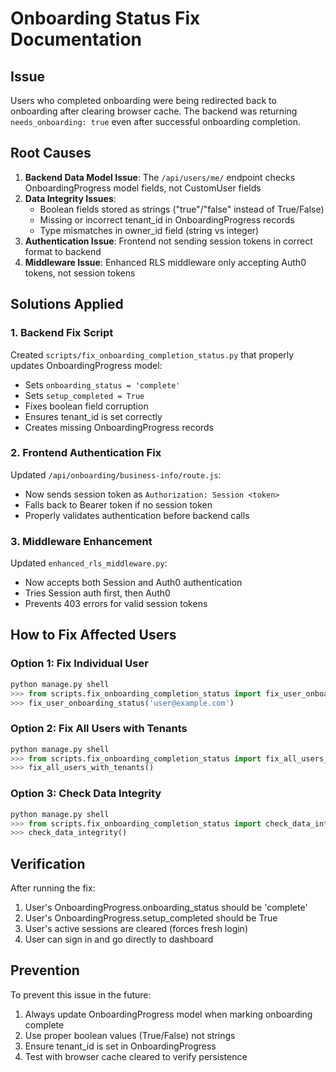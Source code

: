 # Onboarding Status Fix Documentation

## Issue
Users who completed onboarding were being redirected back to onboarding after clearing browser cache. The backend was returning `needs_onboarding: true` even after successful onboarding completion.

## Root Causes

1. **Backend Data Model Issue**: The `/api/users/me/` endpoint checks OnboardingProgress model fields, not CustomUser fields
2. **Data Integrity Issues**:
   - Boolean fields stored as strings ("true"/"false" instead of True/False)
   - Missing or incorrect tenant_id in OnboardingProgress records
   - Type mismatches in owner_id field (string vs integer)
3. **Authentication Issue**: Frontend not sending session tokens in correct format to backend
4. **Middleware Issue**: Enhanced RLS middleware only accepting Auth0 tokens, not session tokens

## Solutions Applied

### 1. Backend Fix Script
Created `scripts/fix_onboarding_completion_status.py` that properly updates OnboardingProgress model:
- Sets `onboarding_status = 'complete'`
- Sets `setup_completed = True`
- Fixes boolean field corruption
- Ensures tenant_id is set correctly
- Creates missing OnboardingProgress records

### 2. Frontend Authentication Fix
Updated `/api/onboarding/business-info/route.js`:
- Now sends session token as `Authorization: Session <token>`
- Falls back to Bearer token if no session token
- Properly validates authentication before backend calls

### 3. Middleware Enhancement
Updated `enhanced_rls_middleware.py`:
- Now accepts both Session and Auth0 authentication
- Tries Session auth first, then Auth0
- Prevents 403 errors for valid session tokens

## How to Fix Affected Users

### Option 1: Fix Individual User
```python
python manage.py shell
>>> from scripts.fix_onboarding_completion_status import fix_user_onboarding_status
>>> fix_user_onboarding_status('user@example.com')
```

### Option 2: Fix All Users with Tenants
```python
python manage.py shell
>>> from scripts.fix_onboarding_completion_status import fix_all_users_with_tenants
>>> fix_all_users_with_tenants()
```

### Option 3: Check Data Integrity
```python
python manage.py shell
>>> from scripts.fix_onboarding_completion_status import check_data_integrity
>>> check_data_integrity()
```

## Verification

After running the fix:
1. User's OnboardingProgress.onboarding_status should be 'complete'
2. User's OnboardingProgress.setup_completed should be True
3. User's active sessions are cleared (forces fresh login)
4. User can sign in and go directly to dashboard

## Prevention

To prevent this issue in the future:
1. Always update OnboardingProgress model when marking onboarding complete
2. Use proper boolean values (True/False) not strings
3. Ensure tenant_id is set in OnboardingProgress
4. Test with browser cache cleared to verify persistence